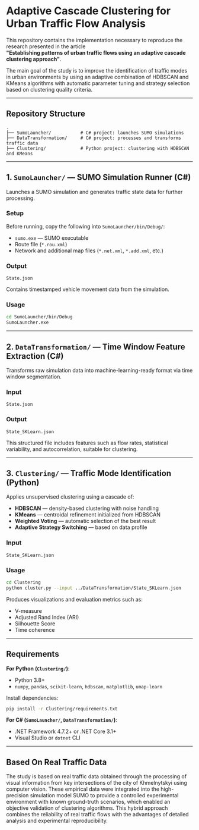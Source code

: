 # Adaptive Cascade Clustering for Urban Traffic Flow Analysis

This repository contains the implementation necessary to reproduce the research presented in the article  
**"Establishing patterns of urban traffic flows using an adaptive cascade clustering approach"**.

The main goal of the study is to improve the identification of traffic modes in urban environments by using an adaptive combination of HDBSCAN and KMeans algorithms with automatic parameter tuning and strategy selection based on clustering quality criteria.

---

## Repository Structure

```
.
├── SumoLauncher/           # C# project: launches SUMO simulations
├── DataTransformation/     # C# project: processes and transforms traffic data
├── Clustering/             # Python project: clustering with HDBSCAN and KMeans
```

---

## 1. `SumoLauncher/` — SUMO Simulation Runner (C#)

Launches a SUMO simulation and generates traffic state data for further processing.

### Setup

Before running, copy the following into `SumoLauncher/bin/Debug/`:

- `sumo.exe` — SUMO executable
- Route file (`*.rou.xml`)
- Network and additional map files (`*.net.xml`, `*.add.xml`, etc.)

### Output

```
State.json
```

Contains timestamped vehicle movement data from the simulation.

### Usage

```bash
cd SumoLauncher/bin/Debug
SumoLauncher.exe
```

---

## 2. `DataTransformation/` — Time Window Feature Extraction (C#)

Transforms raw simulation data into machine-learning-ready format via time window segmentation.

### Input

```
State.json
```

### Output

```
State_SKLearn.json
```

This structured file includes features such as flow rates, statistical variability, and autocorrelation, suitable for clustering.

---

## 3. `Clustering/` — Traffic Mode Identification (Python)

Applies unsupervised clustering using a cascade of:

- **HDBSCAN** — density-based clustering with noise handling
- **KMeans** — centroidal refinement initialized from HDBSCAN
- **Weighted Voting** — automatic selection of the best result
- **Adaptive Strategy Switching** — based on data profile

### Input

```
State_SKLearn.json
```

### Usage

```bash
cd Clustering
python cluster.py --input ../DataTransformation/State_SKLearn.json
```

Produces visualizations and evaluation metrics such as:
- V-measure
- Adjusted Rand Index (ARI)
- Silhouette Score
- Time coherence

---

## Requirements

**For Python (`Clustering/`)**:
- Python 3.8+
- `numpy`, `pandas`, `scikit-learn`, `hdbscan`, `matplotlib`, `umap-learn`

Install dependencies:

```bash
pip install -r Clustering/requirements.txt
```

**For C# (`SumoLauncher/`, `DataTransformation/`)**:
- .NET Framework 4.7.2+ or .NET Core 3.1+
- Visual Studio or `dotnet` CLI


---

## Based On Real Traffic Data

The study is based on real traffic data obtained through the processing of visual information from key intersections of the city of Khmelnytskyi using computer vision. These empirical data were integrated into the high-precision simulation model SUMO to provide a controlled experimental environment with known ground-truth scenarios, which enabled an objective validation of clustering algorithms. This hybrid approach combines the reliability of real traffic flows with the advantages of detailed analysis and experimental reproducibility.